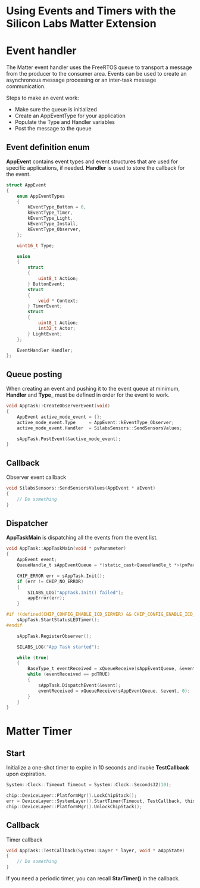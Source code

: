 
# Using Events and Timers with the Silicon Labs Matter Extension

# Event handler

The Matter event handler uses the FreeRTOS queue to transport a message from the producer to the consumer area. Events can be used to create an asynchronous message processing or an inter-task message communication.

Steps to make an event work:

- Make sure the queue is initialized
- Create an AppEventType for your application
- Populate the Type and Handler variables
- Post the message to the queue

## Event definition enum

__AppEvent__ contains event types and event structures that are used for specific applications, if needed. __Handler__ is used to store the callback for the event.

```C
struct AppEvent
{
    enum AppEventTypes
    {
        kEventType_Button = 0,
        kEventType_Timer,
        kEventType_Light,
        kEventType_Install,
        kEventType_Observer,
    };

    uint16_t Type;

    union
    {
        struct
        {
            uint8_t Action;
        } ButtonEvent;
        struct
        {
            void * Context;
        } TimerEvent;
        struct
        {
            uint8_t Action;
            int32_t Actor;
        } LightEvent;
    };

    EventHandler Handler;
};
```

## Queue posting

When creating an event and pushing it to the event queue at minimum, __Handler__ and __Type___ must be defined in order for the event to work.

```C
void AppTask::CreateObserverEvent(void)
{
    AppEvent active_mode_event = {};
    active_mode_event.Type     = AppEvent::kEventType_Observer;
    active_mode_event.Handler  = SilabsSensors::SendSensorsValues;

    sAppTask.PostEvent(&active_mode_event);
}
```

## Callback

Observer event callback

```C
void SilabsSensors::SendSensorsValues(AppEvent * aEvent)
{
    // Do something
}
```

## Dispatcher

__AppTaskMain__ is dispatching all the events from the event list.

```C
void AppTask::AppTaskMain(void * pvParameter)
{
    AppEvent event;
    QueueHandle_t sAppEventQueue = *(static_cast<QueueHandle_t *>(pvParameter));

    CHIP_ERROR err = sAppTask.Init();
    if (err != CHIP_NO_ERROR)
    {
        SILABS_LOG("AppTask.Init() failed");
        appError(err);
    }

#if !(defined(CHIP_CONFIG_ENABLE_ICD_SERVER) && CHIP_CONFIG_ENABLE_ICD_SERVER)
    sAppTask.StartStatusLEDTimer();
#endif

    sAppTask.RegisterObserver();

    SILABS_LOG("App Task started");

    while (true)
    {
        BaseType_t eventReceived = xQueueReceive(sAppEventQueue, &event, portMAX_DELAY);
        while (eventReceived == pdTRUE)
        {
            sAppTask.DispatchEvent(&event);
            eventReceived = xQueueReceive(sAppEventQueue, &event, 0);
        }
    }
}
```

# Matter Timer

## Start

Initialize a one-shot timer to expire in 10 seconds and invoke __TestCallback__ upon expiration.

```C
System::Clock::Timeout Timeout = System::Clock::Seconds32(10);

chip::DeviceLayer::PlatformMgr().LockChipStack();
err = DeviceLayer::SystemLayer().StartTimer(Timeout, TestCallback, this);
chip::DeviceLayer::PlatformMgr().UnlockChipStack();
```

## Callback

Timer callback

```C
void AppTask::TestCallback(System::Layer * layer, void * aAppState)
{
	// Do something
}
```

If you need a periodic timer, you can recall __StarTimer()__ in the callback.